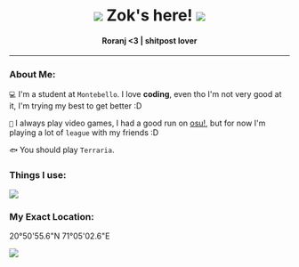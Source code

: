 <h1 align="center"><img src="https://cdn.discordapp.com/emojis/1128560922139574312.gif?size=96"> Zok's here! <img src="https://cdn.discordapp.com/attachments/800117040156377129/1210281877156536381/amogus_sus_sus_sus.png?ex=65e9fdd5&is=65d788d5&hm=a0b475d73e08227e27066a4d4b16ef78b8a7a37c2b4751fe23b9c12fe468b244&"></h1>

<h4 align='center'>
  Roranj <3 | shitpost lover
</h4>

---------------------------------------

### About Me:

`💻` I'm a student at `Montebello`. I love <b>coding</b>, even tho I'm not very good at it, I'm trying my best to get better :D

`👾` I always play video games, I had a good run on [osu!](https://osu.ppy.sh/users/13080423), but for now I'm playing a lot of `league` with my friends :D 

`🐟` You should play `Terraria`.

### Things I use:

[![](https://skillicons.dev/icons?i=ps,py,unity)](https://skillicons.dev)

### My Exact Location:

20°50'55.6"N 71°05'02.6"E


<img src="https://cdn.discordapp.com/attachments/469153042537644064/1210328308747739196/Jhin.png?ex=65ea2913&is=65d7b413&hm=e93e05270839d47900095be8ecb7cc10e5238e48eeecf17b47882eae846caa4c&"></img>
